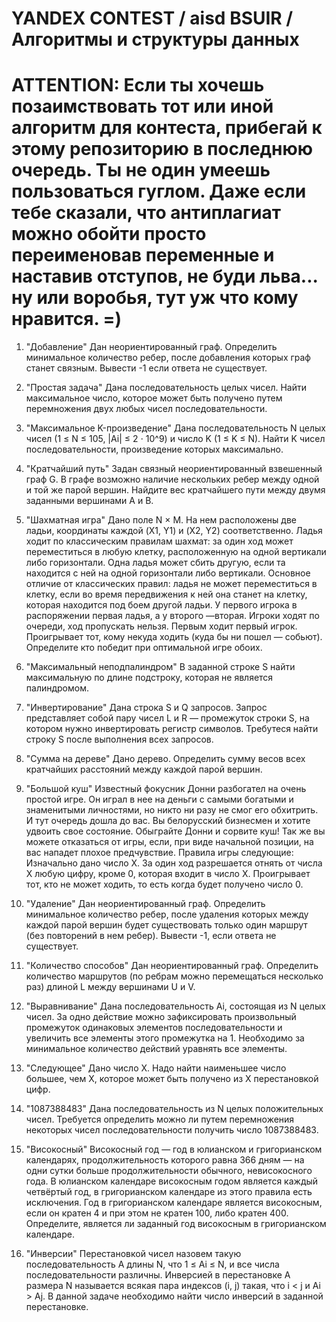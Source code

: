 # YANDEX CONTEST / aisd BSUIR / Алгоритмы и структуры данных

# ATTENTION: Если ты хочешь позаимствовать тот или иной алгоритм для контеста, прибегай к этому репозиторию в последнюю очередь. Ты не один умеешь пользоваться гуглом. Даже если тебе сказали, что антиплагиат можно обойти просто переименовав переменные и наставив отступов, не буди льва... ну или воробья, тут уж что кому нравится. =)

1. "Добавление" 
Дан неориентированный граф. Определить минимальное количество ребер, после добавления которых граф станет связным. Вывести -1 если ответа не существует.

2. "Простая задача" 
Дана последовательность целых чисел. Найти максимальное число, которое может быть получено путем перемножения двух любых чисел последовательности.

3. "Максимальное K-произведение" 
Дана последовательность N целых чисел (1 ≤ N ≤ 105, |Ai| ≤ 2 ⋅ 10^9) и число K (1 ≤ K ≤ N). Найти K чисел последовательности, произведение которых максимально.

5. "Кратчайший путь"
Задан связный неориентированный взвешенный граф G. В графе возможно наличие нескольких ребер между одной и той же парой вершин. Найдите вес кратчайшего пути между двумя заданными вершинами A и B.

7. "Шахматная игра"
Дано поле N × M. На нем расположены две ладьи, координаты каждой (X1, Y1) и (X2, Y2) соответственно. Ладья ходит по классическим правилам шахмат: за один ход может переместиться в любую клетку, расположенную на одной вертикали либо горизонтали. Одна ладья может сбить другую, если та находится с ней на одной горизонтали либо вертикали. Основное отличие от классических правил: ладья не может переместиться в клетку, если во время передвижения к ней она станет на клетку, которая находится под боем другой ладьи. У первого игрока в распоряжении первая ладья, а у второго —вторая. Игроки ходят по очереди, ход пропускать нельзя. Первым ходит первый игрок. Проигрывает тот, кому некуда ходить (куда бы ни пошел — собьют). Определите кто победит при оптимальной игре обоих.

8. "Максимальный неподпалиндром"
В заданной строке S найти максимальную по длине подстроку, которая не является палиндромом.

9. "Инвертирование"
Дана строка S и Q запросов. Запрос представляет собой пару чисел L и R — промежуток строки S, на котором нужно инвертировать регистр символов. Требутеся найти строку S после выполнения всех запросов.

11. "Сумма на дереве"
Дано дерево. Определить сумму весов всех кратчайших расстояний между каждой парой вершин.

12. "Большой куш"
Известный фокусник Донни разбогател на очень простой игре. Он играл в нее на деньги с самыми богатыми и знаменитыми личностями, но никто ни разу не смог его обхитрить. И тут очередь дошла до вас. Вы белорусский бизнесмен и хотите удвоить свое состояние. Обыграйте Донни и сорвите куш! Так же вы можете отказаться от игры, если, при виде начальной позиции, на вас нападет плохое предчувствие.
Правила игры следующие: Изначально дано число X. За один ход разрешается отнять от числа X любую цифру, кроме 0, которая входит в число X. Проигрывает тот, кто не может ходить, то есть когда будет получено число 0.

13. "Удаление"
Дан неориентированный граф. Определить минимальное количество ребер, после удаления которых между каждой парой вершин будет существовать только один маршрут (без повторений в нем ребер). Вывести -1, если ответа не существует.

14. "Количество способов"
Дан неориентированный граф. Определить количество маршрутов (по ребрам можно перемещаться несколько раз) длиной L между вершинами U и V.

15. "Выравнивание"
Дана последовательность Ai, состоящая из N целых чисел. За одно действие можно зафиксировать произвольный промежуток одинаковых элементов последовательности и увеличить все элементы этого промежутка на 1. Необходимо за минимальное количество действий уравнять все элементы.

16. "Следующее"
Дано число X. Надо найти наименьшее число большее, чем X, которое может быть получено из X перестановкой цифр.

17. "1087388483"
Дана последовательность из N целых положительных чисел. Требуется определить можно ли путем перемножения некоторых чисел последовательности получить число 1087388483.

18. "Високосный"
Високосный год — год в юлианском и григорианском календарях, продолжительность которого равна 366 дням — на одни сутки больше продолжительности обычного, невисокосного года. В юлианском календаре високосным годом является каждый четвёртый год, в григорианском календаре из этого правила есть исключения. Год в григорианском календаре является високосным, если он кратен 4 и при этом не кратен 100, либо кратен 400. Определите, является ли заданный год високосным в григорианском календаре.

19. "Инверсии"
Перестановкой чисел  назовем такую последовательность А длины N, что 1 ≤ Ai ≤ N, и все числа последовательности различны.
Инверсией в пeрестановке A размера N называется всякая пара индексов (i, j) такая, что i < j и Ai > Aj.
В данной задаче необходимо найти число инверсий в заданной перестановке.

